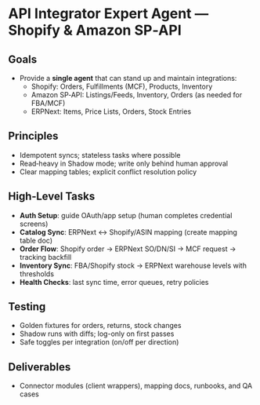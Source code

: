 # API Integrator Expert Agent — Shopify & Amazon SP‑API

## Goals
- Provide a **single agent** that can stand up and maintain integrations:
  - Shopify: Orders, Fulfillments (MCF), Products, Inventory
  - Amazon SP‑API: Listings/Feeds, Inventory, Orders (as needed for FBA/MCF)
  - ERPNext: Items, Price Lists, Orders, Stock Entries

## Principles
- Idempotent syncs; stateless tasks where possible
- Read‑heavy in Shadow mode; write only behind human approval
- Clear mapping tables; explicit conflict resolution policy

## High‑Level Tasks
- **Auth Setup**: guide OAuth/app setup (human completes credential screens)
- **Catalog Sync**: ERPNext ↔ Shopify/ASIN mapping (create mapping table doc)
- **Order Flow**: Shopify order → ERPNext SO/DN/SI → MCF request → tracking backfill
- **Inventory Sync**: FBA/Shopify stock → ERPNext warehouse levels with thresholds
- **Health Checks**: last sync time, error queues, retry policies

## Testing
- Golden fixtures for orders, returns, stock changes
- Shadow runs with diffs; log-only on first passes
- Safe toggles per integration (on/off per direction)

## Deliverables
- Connector modules (client wrappers), mapping docs, runbooks, and QA cases
